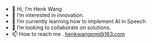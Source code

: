 - 👋 Hi, I’m Henk Wang
- 👀 I’m interested in innovation.
- 🌱 I’m currently learning how to implement AI in Speech
- 💞️ I’m looking to collaborate on solutions.
- 📫 How to reach me . henkwangpmi@163.com

<!---
HenkWang/HenkWang is a ✨ special ✨ repository because its `README.md` (this file) appears on your GitHub profile.
You can click the Preview link to take a look at your changes.
--->
